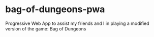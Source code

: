 # bag-of-dungeons-pwa
Progressive Web App to assist my friends and I in playing a modified version of the game: Bag of Dungeons
